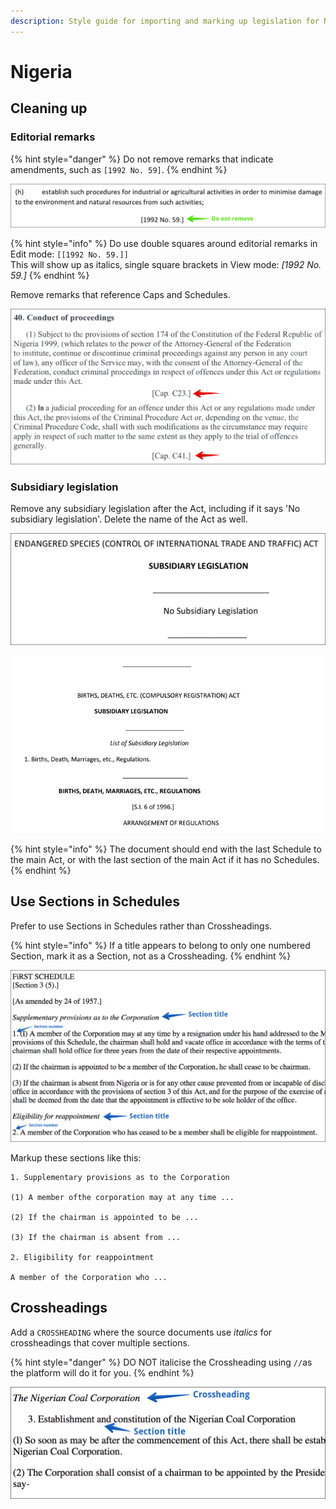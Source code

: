 ```yaml
---
description: Style guide for importing and marking up legislation for Nigeria.
---
```


# Nigeria

## Cleaning up

### Editorial remarks

{% hint style="danger" %}
Do not remove remarks that indicate amendments, such as `[1992 No. 59]`.
{% endhint %}

![](../.gitbook/assets/remark-act.png)

{% hint style="info" %}
Do use double squares around editorial remarks in Edit mode: `[[1992 No. 59.]]`  
This will show up as italics, single square brackets in View mode: _\[1992 No. 59.\]_
{% endhint %}

Remove remarks that reference Caps and Schedules.

![](../.gitbook/assets/remarks-cap.png)

### Subsidiary legislation

Remove any subsidiary legislation after the Act, including if it says 'No subsidiary legislation'. Delete the name of the Act as well. 

![](../.gitbook/assets/subleg.png)



![](../.gitbook/assets/image%20%2821%29.png)

{% hint style="info" %}
The document should end with the last Schedule to the main Act, or with the last section of the main Act if it has no Schedules.
{% endhint %}

## Use Sections in Schedules

Prefer to use Sections in Schedules rather than Crossheadings.

{% hint style="info" %}
If a title appears to belong to only one numbered Section, mark it as a Section, not as a Crossheading.
{% endhint %}

![](../.gitbook/assets/schedule-section-titles.png)

Markup these sections like this:

```text
1. Supplementary provisions as to the Corporation

(1) A member ofthe corporation may at any time ...

(2) If the chairman is appointed to be ...

(3) If the chairman is absent from ...

2. Eligibility for reappointment

A member of the Corporation who ...
```

## Crossheadings

Add a `CROSSHEADING` where the source documents use _italics_ for crossheadings that cover multiple sections.

{% hint style="danger" %}
DO NOT italicise the Crossheading using `//`as the platform will do it for you.
{% endhint %}

![](../.gitbook/assets/crossheading.png)




